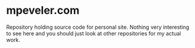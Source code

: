 mpeveler.com
=============

Repository holding source code for personal site. Nothing very interesting to see here and
you should just look at other repositories for my actual work.
